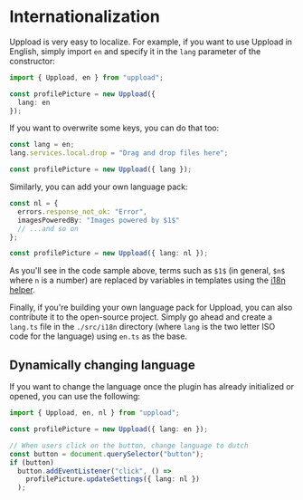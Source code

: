# Internationalization

Uppload is very easy to localize. For example, if you want to use Uppload in English, simply import `en` and specify it in the `lang` parameter of the constructor:

```ts
import { Uppload, en } from "uppload";

const profilePicture = new Uppload({
  lang: en
});
```

If you want to overwrite some keys, you can do that too:

```ts
const lang = en;
lang.services.local.drop = "Drag and drop files here";

const profilePicture = new Uppload({ lang });
```

Similarly, you can add your own language pack:

```ts
const nl = {
  errors.response_not_ok: "Error",
  imagesPoweredBy: "Images powered by $1$"
  // ...and so on
};

const profilePicture = new Uppload({ lang: nl });
```

As you'll see in the code sample above, terms such as `$1$` (in general, `$n$` where `n` is a number) are replaced by variables in templates using the [i18n helper](https://github.com/elninotech/uppload/tree/typescript/src/helpers/i18n.ts).

Finally, if you're building your own language pack for Uppload, you can also contribute it to the open-source project. Simply go ahead and create a `lang.ts` file in the `./src/i18n` directory (where `lang` is the two letter ISO code for the language) using `en.ts` as the base.

## Dynamically changing language

If you want to change the language once the plugin has already initialized or opened, you can use the following:

```ts
import { Uppload, en, nl } from "uppload";

const profilePicture = new Uppload({ lang: en });

// When users click on the button, change language to dutch
const button = document.querySelector("button");
if (button)
  button.addEventListener("click", () =>
    profilePicture.updateSettings({ lang: nl })
  );
```
